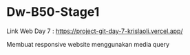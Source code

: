 # Dw-B50-Stage1
Link Web Day 7 : https://project-git-day-7-krislaoli.vercel.app/

Membuat responsive website menggunakan media query
